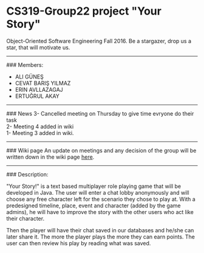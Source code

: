 # CS319-Group22 project "Your Story"
Object-Oriented Software Engineering Fall 2016. Be a stargazer, drop us a star, that will motivate us.
<hr />
### Members:
<ul>
<li>ALI GÜNEŞ</li>
<li>CEVAT BARIŞ YILMAZ</li>
<li>ERIN AVLLAZAGAJ</li>
<li>ERTUĞRUL AKAY</li>
</ul>
<hr />
### News
3- Cancelled meeting on Thursday to give time evryone do their task <br>
2- Meeting 4 added in wiki<br>
1- Meeting 3 added in wiki.
<hr>
### Wiki page
An update on meetings and any decision of the group will be written down in the wiki page <a href="https://github.com/Albocoder/CS319-Group22/wiki" >here</a>.
<hr />
### Description:
<p> "Your Story!" is a text based multiplayer role playing game that will be developed in Java. The user will enter a chat lobby anonymously and will choose any free character left for the scenario they chose to play at. With a predesigned timeline, place, event and character (added by the game admins), he will have to improve the story with the other users who act like their character. 
</p>
<p>
Then the player will have their chat saved in our databases and he/she can later share it. The more the player plays the more they can earn points. The user can then review his play by reading what was saved.
